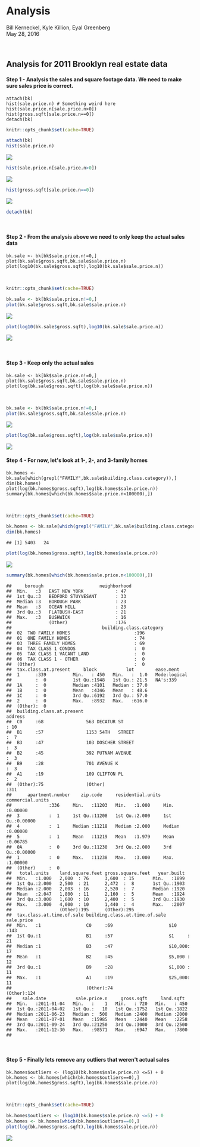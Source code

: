 # Analysis
Bill Kerneckel, Kyle Killion, Eyal Greenberg  
May 28, 2016  

<br>

## Analysis for 2011 Brooklyn real estate data




#### Step 1 - Analysis the sales and square footage data. We need to make sure sales price is correct.
`````````````
attach(bk)
hist(sale.price.n) # Something weird here
hist(sale.price.n[sale.price.n>0])
hist(gross.sqft[sale.price.n==0])
detach(bk)
`````````````


```r
knitr::opts_chunk$set(cache=TRUE)

attach(bk)
hist(sale.price.n)
```

![](analysis_files/figure-html/unnamed-chunk-1-1.png)<!-- -->

```r
hist(sale.price.n[sale.price.n>0])
```

![](analysis_files/figure-html/unnamed-chunk-1-2.png)<!-- -->

```r
hist(gross.sqft[sale.price.n==0])
```

![](analysis_files/figure-html/unnamed-chunk-1-3.png)<!-- -->

```r
detach(bk)
```

<br>

#### Step 2 - From the analysis above we need to only keep the actual sales data
`````````````
bk.sale <- bk[bk$sale.price.n!=0,]
plot(bk.sale$gross.sqft,bk.sale$sale.price.n)
plot(log10(bk.sale$gross.sqft),log10(bk.sale$sale.price.n))
`````````````
<br>


```r
knitr::opts_chunk$set(cache=TRUE)

bk.sale <- bk[bk$sale.price.n!=0,]
plot(bk.sale$gross.sqft,bk.sale$sale.price.n)
```

![](analysis_files/figure-html/unnamed-chunk-2-1.png)<!-- -->

```r
plot(log10(bk.sale$gross.sqft),log10(bk.sale$sale.price.n))
```

![](analysis_files/figure-html/unnamed-chunk-2-2.png)<!-- -->

<br>

#### Step 3 - Keep only the actual sales 
`````````````
bk.sale <- bk[bk$sale.price.n!=0,]
plot(bk.sale$gross.sqft,bk.sale$sale.price.n)
plot(log(bk.sale$gross.sqft),log(bk.sale$sale.price.n))
`````````````
<br>


```r
bk.sale <- bk[bk$sale.price.n!=0,]
plot(bk.sale$gross.sqft,bk.sale$sale.price.n)
```

![](analysis_files/figure-html/unnamed-chunk-3-1.png)<!-- -->

```r
plot(log(bk.sale$gross.sqft),log(bk.sale$sale.price.n))
```

![](analysis_files/figure-html/unnamed-chunk-3-2.png)<!-- -->


#### Step 4 - For now, let's look at 1-, 2-, and 3-family homes
`````````````
bk.homes <- bk.sale[which(grepl("FAMILY",bk.sale$building.class.category)),]
dim(bk.homes)
plot(log(bk.homes$gross.sqft),log(bk.homes$sale.price.n))
summary(bk.homes[which(bk.homes$sale.price.n<100000),])
`````````````
<br>


```r
knitr::opts_chunk$set(cache=TRUE)

bk.homes <- bk.sale[which(grepl("FAMILY",bk.sale$building.class.category)),]
dim(bk.homes)
```

```
## [1] 5403   24
```

```r
plot(log(bk.homes$gross.sqft),log(bk.homes$sale.price.n))
```

![](analysis_files/figure-html/unnamed-chunk-4-1.png)<!-- -->

```r
summary(bk.homes[which(bk.homes$sale.price.n<100000),])
```

```
##     borough                     neighborhood
##  Min.   :3   EAST NEW YORK            : 47  
##  1st Qu.:3   BEDFORD STUYVESANT       : 33  
##  Median :3   BOROUGH PARK             : 23  
##  Mean   :3   OCEAN HILL               : 23  
##  3rd Qu.:3   FLATBUSH-EAST            : 21  
##  Max.   :3   BUSHWICK                 : 16  
##              (Other)                  :176  
##                                  building.class.category
##  02  TWO FAMILY HOMES                        :196       
##  01  ONE FAMILY HOMES                        : 74       
##  03  THREE FAMILY HOMES                      : 69       
##  04  TAX CLASS 1 CONDOS                      :  0       
##  05  TAX CLASS 1 VACANT LAND                 :  0       
##  06  TAX CLASS 1 - OTHER                     :  0       
##  (Other)                                     :  0       
##  tax.class.at.present     block           lot        ease.ment     
##  1      :339          Min.   : 450   Min.   :  1.0   Mode:logical  
##         :  0          1st Qu.:1948   1st Qu.: 21.5   NA's:339      
##  1A     :  0          Median :4101   Median : 37.0                 
##  1B     :  0          Mean   :4346   Mean   : 48.6                 
##  1C     :  0          3rd Qu.:6192   3rd Qu.: 57.0                 
##  2      :  0          Max.   :8932   Max.   :616.0                 
##  (Other):  0                                                       
##  building.class.at.present                                      address   
##  C0     :68                563 DECATUR ST                           : 10  
##  B1     :57                1153 54TH   STREET                       :  7  
##  B3     :47                103 DOSCHER STREET                       :  3  
##  B2     :45                392 PUTNAM AVENUE                        :  3  
##  B9     :28                701 AVENUE K                             :  3  
##  A1     :19                109 CLIFTON PL                           :  2  
##  (Other):75                (Other)                                  :311  
##      apartment.number    zip.code     residential.units commercial.units 
##              :336     Min.   :11203   Min.   :1.000     Min.   :0.00000  
##  3           :  1     1st Qu.:11208   1st Qu.:2.000     1st Qu.:0.00000  
##  4           :  1     Median :11218   Median :2.000     Median :0.00000  
##  5           :  1     Mean   :11219   Mean   :1.979     Mean   :0.06785  
##  0A          :  0     3rd Qu.:11230   3rd Qu.:2.000     3rd Qu.:0.00000  
##  1           :  0     Max.   :11238   Max.   :3.000     Max.   :1.00000  
##  (Other)     :  0                                                        
##   total.units    land.square.feet gross.square.feet   year.built  
##  Min.   :1.000   2,000  : 76      3,600  : 15       Min.   :1899  
##  1st Qu.:2.000   2,500  : 21      2,472  :  8       1st Qu.:1903  
##  Median :2.000   2,003  : 16      2,520  :  7       Median :1920  
##  Mean   :2.047   1,800  : 11      2,160  :  5       Mean   :1924  
##  3rd Qu.:3.000   1,600  : 10      2,400  :  5       3rd Qu.:1930  
##  Max.   :3.000   4,000  : 10      1,440  :  4       Max.   :2007  
##                  (Other):195      (Other):295                     
##  tax.class.at.time.of.sale building.class.at.time.of.sale   sale.price 
##  Min.   :1                 C0     :69                     $10    :143  
##  1st Qu.:1                 B1     :57                     $1     : 21  
##  Median :1                 B3     :47                     $10,000: 17  
##  Mean   :1                 B2     :45                     $5,000 : 12  
##  3rd Qu.:1                 B9     :28                     $1,000 : 11  
##  Max.   :1                 A1     :19                     $25,000: 11  
##                            (Other):74                     (Other):124  
##    sale.date           sale.price.n     gross.sqft     land.sqft   
##  Min.   :2011-01-04   Min.   :    1   Min.   : 720   Min.   : 450  
##  1st Qu.:2011-04-02   1st Qu.:   10   1st Qu.:1752   1st Qu.:1822  
##  Median :2011-06-23   Median :  500   Median :2400   Median :2000  
##  Mean   :2011-07-01   Mean   :15985   Mean   :2440   Mean   :2258  
##  3rd Qu.:2011-09-24   3rd Qu.:21250   3rd Qu.:3000   3rd Qu.:2500  
##  Max.   :2011-12-30   Max.   :98571   Max.   :6947   Max.   :7800  
## 
```

<br>

#### Step 5 - Finally lets remove any outliers that weren't actual sales
`````````````
bk.homes$outliers <- (log10(bk.homes$sale.price.n) <=5) + 0
bk.homes <- bk.homes[which(bk.homes$outliers==0),]
plot(log(bk.homes$gross.sqft),log(bk.homes$sale.price.n))
`````````````
<br>


```r
knitr::opts_chunk$set(cache=TRUE)

bk.homes$outliers <- (log10(bk.homes$sale.price.n) <=5) + 0
bk.homes <- bk.homes[which(bk.homes$outliers==0),]
plot(log(bk.homes$gross.sqft),log(bk.homes$sale.price.n))
```

![](analysis_files/figure-html/unnamed-chunk-5-1.png)<!-- -->

